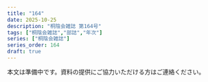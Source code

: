 ```yaml
---
title: "164"
date: 2025-10-25
description: "桐陰会雑誌 第164号"
tags: ["桐陰会雑誌","部誌","年次"]
series: ["桐陰会雑誌"]
series_order: 164
draft: true
---
```


本文は準備中です。資料の提供にご協力いただける方はご連絡ください。
